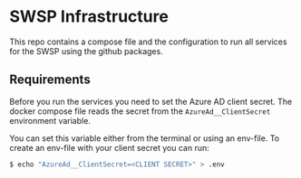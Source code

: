 # SWSP Infrastructure

This repo contains a compose file and the configuration to run all services for the SWSP using the github packages.

## Requirements

Before you run the services you need to set the Azure AD client secret.
The docker compose file reads the secret from the `AzureAd__ClientSecret` environment variable.

You can set this variable either from the terminal or using an env-file.
To create an env-file with your client secret you can run:

```bash
$ echo "AzureAd__ClientSecret=<CLIENT SECRET>" > .env
```